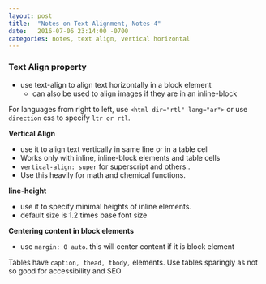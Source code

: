```yaml
---
layout: post
title:  "Notes on Text Alignment, Notes-4"
date:   2016-07-06 23:14:00 -0700
categories: notes, text align, vertical horizontal
---
```

### Text Align property
- use text-align to align text horizontally in a block element
    -  can also be used to align images if they are in an inline-block

For languages from right to left, use `<html dir="rtl" lang="ar">` or use `direction` css to specify `ltr or rtl`.

**Vertical Align**
- use it to align text vertically in same line or in a table cell
- Works only with inline, inline-block elements and table cells
- `vertical-align: super` for superscript and others..
- Use this heavily for math and chemical functions.

**line-height**
- use it to specify minimal heights of inline elements.
- default size is 1.2 times base font size

**Centering content in block elements**
- use `margin: 0 auto`. this will center content if it is block element

Tables have `caption, thead, tbody,` elements. Use tables sparingly as not so good for accessibility and SEO
